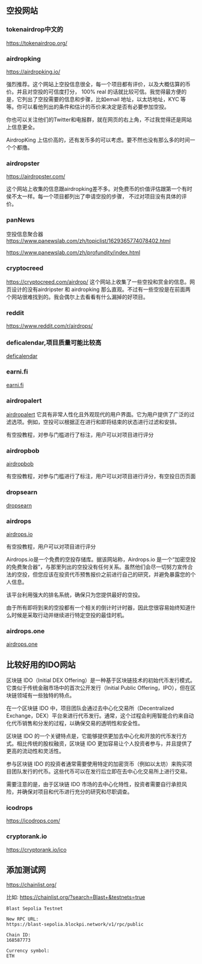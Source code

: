 ## 空投网站

### tokenairdrop中文的
https://tokenairdrop.org/

### airdropking
https://airdropking.io/

强烈推荐。这个网站上空投信息很全，每一个项目都有评价，以及大概估算的币价。并且对空投的可信度打分， 100% real 的话就比较可信。我觉得最方便的是，它列出了空投需要的信息和步骤，比如email 地址，以太坊地址，KYC 等等。你可以看他列出的条件和估计的币价来决定是否有必要参加空投。

你也可以关注他们的Twitter和电报群，就在网页的右上角，不过我觉得还是网站上信息更全。

AirdropKing 上估价高的，还有发币多的可以考虑。要不然也没有那么多的时间一个个都撸。

### airdropster
https://airdropster.com/

这个网站上收集的信息跟airdropking差不多。对免费币的价值评估跟第一个有时侯不太一样。每一个项目都列出了申请空投的步骤， 不过对项目没有具体的评价。

### panNews
空投信息聚合器
https://www.panewslab.com/zh/topiclist/1629365774078402.html

https://www.panewslab.com/zh/profundity/index.html

### cryptocreed
https://cryptocreed.com/airdrop/
这个网站上收集了一些空投和赏金的信息。网页设计的没有airdripster 和 airdropking 那么直观。不过有一些空投是在前面两个网站很难找到的。我会偶尔上去看看有什么漏掉的好项目。

### reddit
https://www.reddit.com/r/airdrops/

### deficalendar,项目质量可能比较高
[deficalendar](https://www.deficalendar.xyz/)

### earni.fi
[earni.fi](https://www.bankless.com/)

### airdropalert
[airdropalert](https://airdropalert.com/)
它具有非常人性化且外观现代的用户界面。它为用户提供了广泛的过滤选项。例如，空投可以根据正在进行和即将结束的状态进行过滤和安排。

有空投教程，对参与门槛进行了标注，用户可以对项目进行评分

### airdropbob
[airdropbob](https://www.airdropbob.com/)

有空投教程，对参与门槛进行了标注，用户可以对项目进行评分，有空投日历页面

### dropsearn
[dropsearn](https://dropsearn.com/airdrops/)

### airdrops
[airdrops.io](https://airdrops.io/)

有空投教程，用户可以对项目进行评分

Airdrops.io是一个免费的空投存储库。据该网站称，Airdrops.io 是一个“加密空投的免费聚合器”，与那里列出的空投没有任何关系。虽然他们会尽一切努力宣传合法的空投，但您应该在投资代币预售报价之前进行自己的研究，并避免暴露您的个人信息。

该平台利用强大的排名系统，确保只为您提供最好的空投。

由于所有即将到来的空投都有一个相关的倒计时计时器，因此您很容易始终知道什么时候是采取行动并继续进行特定空投的最佳时机。

### airdrops.one
[airdrops.one](https://airdrops.one/)

## 比较好用的IDO网站
区块链 IDO（Initial DEX Offering）是一种基于区块链技术的初始代币发行模式。它类似于传统金融市场中的首次公开发行（Initial Public Offering，IPO），但在区块链领域有一些独特的特点。

在一个区块链 IDO 中，项目团队会通过去中心化交易所（Decentralized Exchange，DEX）平台来进行代币发行。通常，这个过程会利用智能合约来自动化代币销售和分发的过程，以确保交易的透明性和安全性。

区块链 IDO 的一个关键特点是，它能够提供更加去中心化和开放的代币发行方式。相比传统的股权融资，区块链 IDO 更加容易让个人投资者参与，并且提供了更高的流动性和灵活性。

参与区块链 IDO 的投资者通常需要使用特定的加密货币（例如以太坊）来购买项目团队发行的代币。这些代币可以在发行后立即在去中心化交易所上进行交易。

需要注意的是，由于区块链 IDO 市场的去中心化特性，投资者需要自行承担风险，并确保对项目和代币进行充分的研究和尽职调查。

### icodrops
https://icodrops.com/

### cryptorank.io
https://cryptorank.io/ico

## 添加测试网
https://chainlist.org/

比如:
https://chainlist.org/?search=Blast+&testnets=true
```
Blast Sepolia Testnet

New RPC URL:
https://blast-sepolia.blockpi.network/v1/rpc/public

Chain ID:
168587773

Currency symbol:
ETH
```